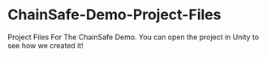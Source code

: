 # ChainSafe-Demo-Project-Files
Project Files For The ChainSafe Demo. You can open the project in Unity to see how we created it!
